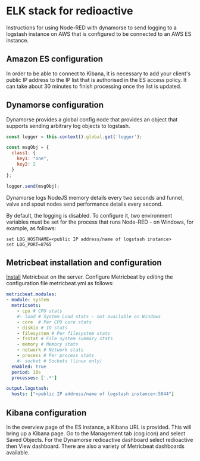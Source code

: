 # ELK stack for redioactive

Instructions for using Node-RED with dynamorse to send logging to a logstash instance on AWS that is configured to be connected to an AWS ES instance.

## Amazon ES configuration
In order to be able to connect to Kibana, it is necessary to add your client's public IP address to the IP list that is authorised in the ES access policy. It can take about 30 minutes to finish processing once the list is updated.

## Dynamorse configuration
Dynamorse provides a global config node that provides an object that supports sending arbitrary log objects to logstash.
```Javascript
const logger = this.context().global.get('logger');

const msgObj = {
  class1: {
    key1: "one",
    key2: 2
  }
};

logger.send(msgObj);
```
Dynamorse logs NodeJS memory details every two seconds and funnel, valve and spout nodes send performance details every second. 

By default, the logging is disabled. To configure it, two environment variables must be set for the process that runs Node-RED - on Windows, for example, as follows:

```
set LOG_HOSTNAME=<public IP address/name of logstash instance>
set LOG_PORT=8765
```

## Metricbeat installation and configuration
[Install](https://www.elastic.co/guide/en/beats/metricbeat/current/metricbeat-installation.html) Metricbeat on the server. Configure Metricbeat by editing the configuration file metricbeat.yml as follows:
```yaml
metricbeat.modules:
- module: system
  metricsets:
    - cpu # CPU stats
    #- load # System Load stats - not available on Windows
    - core  # Per CPU core stats
    - diskio # IO stats
    - filesystem # Per filesystem stats
    - fsstat # File system summary stats
    - memory # Memory stats
    - network # Network stats
    - process # Per process stats
    #- socket # Sockets (linux only)
  enabled: true
  period: 10s
  processes: ['.*']

output.logstash:
  hosts: ["<public IP address/name of logstash instance>:5044"]
```

## Kibana configuration
In the overview page of the ES instance, a Kibana URL is provided. This will bring up a Kibana page. Go to the Management tab (cog icon) and select Saved Objects. For the Dynamorse redioactive dashboard select redioactive then View dashboard. There are also a variety of Metricbeat dashboards available.